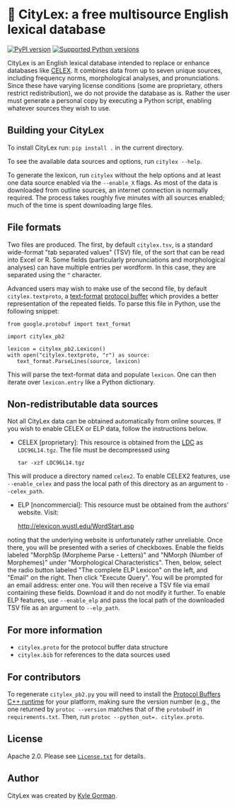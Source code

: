 🗽 CityLex: a free multisource English lexical database
======================================================

[![PyPI version](https://badge.fury.io/py/wikipron.svg)](https://pypi.org/project/wikipron)
[![Supported Python versions](https://img.shields.io/pypi/pyversions/wikipron.svg)](https://pypi.org/project/wikipron)

CityLex is an English lexical database intended to replace or enhance
databases like [CELEX](https://catalog.ldc.upenn.edu/LDC96L14). It
combines data from up to seven unique sources, including frequency
norms, morphological analyses, and pronunciations. Since these have
varying license conditions (some are proprietary, others restrict
redistribution), we do not provide the database as is. Rather the user
must generate a personal copy by executing a Python script, enabling
whatever sources they wish to use.

Building your CityLex
---------------------

To install CityLex run: `pip install .` in the current directory.

To see the available data sources and options, run `citylex --help`.

To generate the lexicon, run `citylex` without the help options and
at least one data source enabled via the `--enable_X` flags. As most of
the data is downloaded from outline sources, an internet connection is
normally required. The process takes roughly five minutes with all
sources enabled; much of the time is spent downloading large files.

File formats
------------

Two files are produced. The first, by default `citylex.tsv`, is a standard
wide-format "tab separated values" (TSV) file, of the sort that can be read
into Excel or R. Some fields (particularly pronunciations and morphological
analyses) can have multiple entries per wordform. In this case, they are
separated using the `^` character.

Advanced users may wish to make use of the second file,
by default `citylex.textproto`, a
[text-format](https://developers.google.com/protocol-buffers/docs/reference/python/google.protobuf.text_format-module)
[protocol buffer](https://developers.google.com/protocol-buffers/) which
provides a better representation of the repeated fields. To parse this
file in Python, use the following snippet:

``` {.sourceCode .python}
from google.protobuf import text_format

import citylex_pb2

lexicon = citylex_pb2.Lexicon()
with open("citylex.textproto, "r") as source: 
   text_format.ParseLines(source, lexicon)
```

This will parse the text-format data and populate `lexicon`. One can
then iterate over `lexicon.entry` like a Python dictionary.

Non-redistributable data sources
--------------------------------

Not all CityLex data can be obtained automatically from online sources.
If you wish to enable CELEX or ELP data, follow the instructions below.

-   CELEX \[proprietary\]: This resource is obtained from the
    [LDC](https://catalog.ldc.upenn.edu/LDC96L14) as `LDC96L14.tgz`. The
    file must be decompressed using

        tar -xzf LDC96L14.tgz

This will produce a directory named `celex2`.
To enable CELEX2 features, use `--enable_celex` and
pass the local path of this directory as an argument to `--celex_path`.

-   ELP \[noncommercial\]: This resource must be obtained from the
    authors' website. Visit:

    http://elexicon.wustl.edu/WordStart.asp

noting that the underlying website is unfortunately rather unreliable.
Once there, you will be presented with a series of checkboxes.
Enable the fields labeled "MorphSp (Morpheme Parse - Letters)" and
"NMorph (Number of Morphemes)" under "Morphological Characteristics".
Then, below, select the radio button labeled "The complete ELP Lexicon"
on the left, and "Email" on the right.
Then click "Execute Query".
You will be prompted for an email address: enter one.
You will then receive a TSV file via email containing these fields.
Download it and do not modify it further.
To enable ELP features, use `--enable_elp` and pass the local path of
the downloaded TSV file as an argument to `--elp_path`.

For more information
--------------------

-   `citylex.proto` for the protocol buffer data structure
-   `citylex.bib` for references to the data sources used

For contributors
----------------

To regenerate `citylex_pb2.py` you will need to install the
[Protocol Buffers C++ runtime](https://github.com/protocolbuffers/protobuf)
for your platform, making sure the version number (e.g., the one returned by
`protoc --version` matches that of the `protobudf` in `requirements.txt`.
Then, run `protoc --python_out=. citylex.proto`.

License
-------

Apache 2.0. Please see [`License.txt`](LICENSE.txt) for details.

Author
------

CityLex was created by [Kyle Gorman](http://wellformedness.com).
